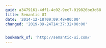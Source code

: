```yaml
---
guid: a3479161-4df1-4c02-9ec7-019826be3d68
title: Semantic UI
date: '2014-12-18T09:09:48+00:00'
changed: '2019-09-24T14:37:32+00:00'


bookmark_of: 'http://semantic-ui.com/'
---
```




